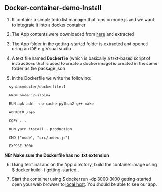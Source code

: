 ## Docker-container-demo-Install

1. It contains a simple todo list manager that runs on node.js and we want to integrate it into a docker container

2. The App contents were downloaded from [here](https://docs.docker.com/get-started/02_our_app/#:~:text=getting%2Dstarted%20repository) and extracted

3. The App folder in the getting-started folder is extracted and opened using an IDE e.g Visual studio 

4. A text file named **Dockerfile** (which is basically a text-based script of instructions that is used to create a docker image) is created in the same folder as the package.json

5. In the Dockerfile we write the following;
```
  syntax=docker/dockerfile:1

  FROM node:12-alpine

  RUN apk add --no-cache python2 g++ make

  WORKDIR /app

  COPY . .

  RUN yarn install --production

  CMD ["node", "src/index.js"]
  
  EXPOSE 3000
```
**NB: Make sure the Dockerfile has no .txt extension**

6. Using terminal and on the App directory, build the container image using $ docker build -t getting-started .

7. Start the container using $ docker run -dp 3000:3000 getting-started
open your web browser to [local host](http://localhost:3000). You should be able to see our app.
